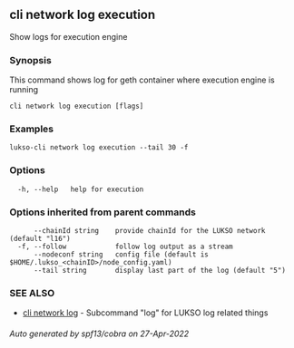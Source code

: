 ## cli network log execution

Show logs for execution engine

### Synopsis

This command shows log for geth container where execution engine is running

```
cli network log execution [flags]
```

### Examples

```
lukso-cli network log execution --tail 30 -f
```

### Options

```
  -h, --help   help for execution
```

### Options inherited from parent commands

```
      --chainId string    provide chainId for the LUKSO network (default "l16")
  -f, --follow            follow log output as a stream
      --nodeconf string   config file (default is $HOME/.lukso_<chainID>/node_config.yaml)
      --tail string       display last part of the log (default "5")
```

### SEE ALSO

* [cli network log](cli_network_log.md)	 - Subcommand "log" for LUKSO log related things

###### Auto generated by spf13/cobra on 27-Apr-2022

